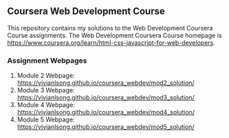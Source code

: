 ## Coursera Web Development Course

This repository contains my solutions to the Web Development Coursera Course assignments. The Web Development Coursera Course homepage is https://www.coursera.org/learn/html-css-javascript-for-web-developers. 

### Assignment Webpages

1. Module 2 Webpage: https://vivianlsong.github.io/coursera_webdev/mod2_solution/
2. Module 3 Webpage: https://vivianlsong.github.io/coursera_webdev/mod3_solution/
3. Module 4 Webpage: https://vivianlsong.github.io/coursera_webdev/mod4_solution/
4. Module 5 Webpage: https://vivianlsong.github.io/coursera_webdev/mod5_solution/

